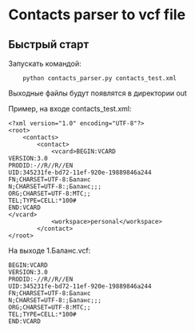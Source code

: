 Contacts parser to vcf file
=============================

Быстрый старт
-----------

Запускать командой:

        python contacts_parser.py contacts_test.xml

Выходные файлы будут появлятся в директории out

Пример, на входе contacts_test.xml:

    <?xml version="1.0" encoding="UTF-8"?>
    <root>
        <contacts>
            <contact>
                <vcard>BEGIN:VCARD
    VERSION:3.0
    PRODID:-//R//R//EN
    UID:345231fe-bd72-11ef-920e-19889846a244
    FN;CHARSET=UTF-8:Баланс
    N;CHARSET=UTF-8:;Баланс;;;
    ORG;CHARSET=UTF-8:МТС;;
    TEL;TYPE=CELL:*100#
    END:VCARD
    </vcard>
                <workspace>personal</workspace>
            </contact>
    </root>

На выходе 1.Баланс.vcf:

    BEGIN:VCARD
    VERSION:3.0
    PRODID:-//R//R//EN
    UID:345231fe-bd72-11ef-920e-19889846a244
    FN;CHARSET=UTF-8:Баланс
    N;CHARSET=UTF-8:;Баланс;;;
    ORG;CHARSET=UTF-8:МТС;;
    TEL;TYPE=CELL:*100#
    END:VCARD